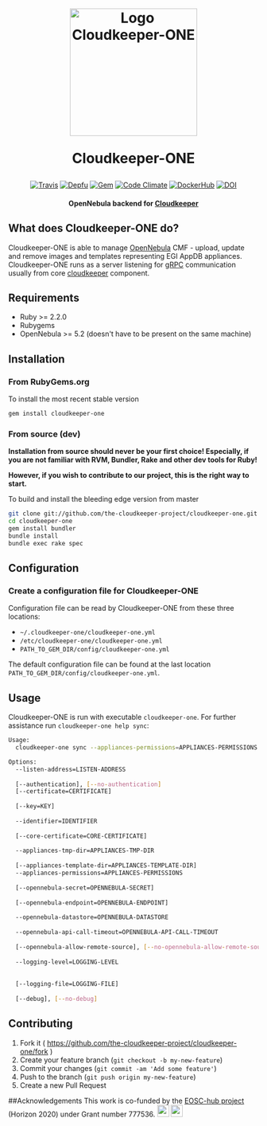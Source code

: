 <h1 align="center">
  <img src="https://i.imgur.com/95iUPzX.png" alt="Logo Cloudkeeper-ONE" title="Logo Cloudkeeper-ONE" width="256"/>
  <p>Cloudkeeper-ONE</p>
</h1>

<p align="center">
  <a href="http://travis-ci.org/the-cloudkeeper-project/cloudkeeper-one"><img src="https://img.shields.io/travis/the-cloudkeeper-project/cloudkeeper-one.svg?style=flat-square" alt="Travis"></a>
  <a href="https://depfu.com/repos/the-cloudkeeper-project/cloudkeeper-one"><img src="https://img.shields.io/depfu/the-cloudkeeper-project/cloudkeeper-one.svg?style=flat-square" alt="Depfu"></a>
  <a href="https://rubygems.org/gems/cloudkeeper-one"><img src="https://img.shields.io/gem/v/cloudkeeper-one.svg?style=flat-square" alt="Gem"></a>
  <a href="https://codeclimate.com/github/the-cloudkeeper-project/cloudkeeper-one"><img src="https://img.shields.io/codeclimate/maintainability/the-cloudkeeper-project/cloudkeeper-one.svg?style=flat-square" alt="Code Climate"></a>
  <a href="https://hub.docker.com/r/cloudkeeper/cloudkeeper-one/"><img src="https://img.shields.io/badge/docker-ready-blue.svg?style=flat-square" alt="DockerHub"></a>
  <a href="https://zenodo.org/record/1134571"><img src="https://img.shields.io/badge/dynamic/json.svg?label=DOI&colorB=0D7EBE&prefix=&suffix=&query=$.doi&uri=https%3A%2F%2Fzenodo.org%2Fapi%2Frecords%2F1134571&style=flat-square" alt="DOI"></a>
</p>

<h4 align="center">OpenNebula backend for <a href="https://github.com/the-cloudkeeper-project/cloudkeeper">Cloudkeeper</a></h4>

## What does Cloudkeeper-ONE do?
Cloudkeeper-ONE is able to manage [OpenNebula](https://opennebula.org/) CMF - upload, update and remove images and templates representing EGI AppDB appliances. Cloudkeeper-ONE runs as a server listening for [gRPC](http://www.grpc.io/) communication usually from core [cloudkeeper](https://github.com/the-cloudkeeper-project/cloudkeeper) component.

## Requirements
* Ruby >= 2.2.0
* Rubygems
* OpenNebula >= 5.2 (doesn't have to be present on the same machine)

## Installation

### From RubyGems.org
To install the most recent stable version
```bash
gem install cloudkeeper-one
```

### From source (dev)
**Installation from source should never be your first choice! Especially, if you are not
familiar with RVM, Bundler, Rake and other dev tools for Ruby!**

**However, if you wish to contribute to our project, this is the right way to start.**

To build and install the bleeding edge version from master

```bash
git clone git://github.com/the-cloudkeeper-project/cloudkeeper-one.git
cd cloudkeeper-one
gem install bundler
bundle install
bundle exec rake spec
```

## Configuration
### Create a configuration file for Cloudkeeper-ONE
Configuration file can be read by Cloudkeeper-ONE from these
three locations:

* `~/.cloudkeeper-one/cloudkeeper-one.yml`
* `/etc/cloudkeeper-one/cloudkeeper-one.yml`
* `PATH_TO_GEM_DIR/config/cloudkeeper-one.yml`

The default configuration file can be found at the last location
`PATH_TO_GEM_DIR/config/cloudkeeper-one.yml`.

## Usage
Cloudkeeper-ONE is run with executable `cloudkeeper-one`. For further assistance run `cloudkeeper-one help sync`:
```bash
Usage:
  cloudkeeper-one sync --appliances-permissions=APPLIANCES-PERMISSIONS --appliances-tmp-dir=APPLIANCES-TMP-DIR --identifier=IDENTIFIER --listen-address=LISTEN-ADDRESS --opennebula-api-call-timeout=OPENNEBULA-API-CALL-TIMEOUT --opennebula-datastore=OPENNEBULA-DATASTORE

Options:
  --listen-address=LISTEN-ADDRESS                                            # IP address gRPC server will listen on
                                                                             # Default: 127.0.0.1:50051
  [--authentication], [--no-authentication]                                  # Client <-> server authentication
  [--certificate=CERTIFICATE]                                                # Backend's host certificate
                                                                             # Default: /etc/grid-security/hostcert.pem
  [--key=KEY]                                                                # Backend's host key
                                                                             # Default: /etc/grid-security/hostkey.pem
  --identifier=IDENTIFIER                                                    # Instance identifier
                                                                             # Default: cloudkeeper-one
  [--core-certificate=CORE-CERTIFICATE]                                      # Core's certificate
                                                                             # Default: /etc/grid-security/corecert.pem
  --appliances-tmp-dir=APPLIANCES-TMP-DIR                                    # Directory where to temporarily store appliances
                                                                             # Default: /var/spool/cloudkeeper/appliances
  [--appliances-template-dir=APPLIANCES-TEMPLATE-DIR]                        # If set, templates within this directory are used to construct images and templates in OpenNebula
  --appliances-permissions=APPLIANCES-PERMISSIONS                            # UNIX-like permissions appliances will have within OpenNebula
                                                                             # Default: 640
  [--opennebula-secret=OPENNEBULA-SECRET]                                    # OpenNebula authentication secret
                                                                             # Default: oneadmin:opennebula
  [--opennebula-endpoint=OPENNEBULA-ENDPOINT]                                # OpenNebula XML-RPC endpoint
                                                                             # Default: http://localhost:2633/RPC2
  --opennebula-datastore=OPENNEBULA-DATASTORE                                # OpenNebula datastore images will be uploaded to
                                                                             # Default: default
  --opennebula-api-call-timeout=OPENNEBULA-API-CALL-TIMEOUT                  # How long will cloudkeeper-one wait for image/template operations to finish in OpenNebula
                                                                             # Default: 3h
  [--opennebula-allow-remote-source], [--no-opennebula-allow-remote-source]  # Allows OpenNebula to directly download remote image
                                                                             # Default: true
  --logging-level=LOGGING-LEVEL
                                                                             # Default: ERROR
                                                                             # Possible values: DEBUG, INFO, WARN, ERROR, FATAL, UNKNOWN
  [--logging-file=LOGGING-FILE]                                              # File to write logs to
                                                                             # Default: /var/log/cloudkeeper/cloudkeeper-one.log
  [--debug], [--no-debug]                                                    # Runs cloudkeeper in debug mode
```

## Contributing
1. Fork it ( https://github.com/the-cloudkeeper-project/cloudkeeper-one/fork )
2. Create your feature branch (`git checkout -b my-new-feature`)
3. Commit your changes (`git commit -am 'Add some feature'`)
4. Push to the branch (`git push origin my-new-feature`)
5. Create a new Pull Request

##Acknowledgements
This work is co-funded by the [EOSC-hub project](http://eosc-hub.eu/) (Horizon 2020) under Grant number 777536.
<img src="https://wiki.eosc-hub.eu/download/attachments/1867786/eu%20logo.jpeg?version=1&modificationDate=1459256840098&api=v2" height="24">
<img src="https://wiki.eosc-hub.eu/download/attachments/18973612/eosc-hub-web.png?version=1&modificationDate=1516099993132&api=v2" height="24">
